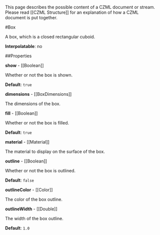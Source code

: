 This page describes the possible content of a CZML document or stream.  Please read [[CZML Structure]] for an explanation of how a CZML document is put together.

#Box

A box, which is a closed rectangular cuboid.

**Interpolatable**: no

##Properties

**show** - [[Boolean]]

Whether or not the box is shown.

**Default**: `true`


**dimensions** - [[BoxDimensions]]

The dimensions of the box.


**fill** - [[Boolean]]

Whether or not the box is filled.

**Default**: `true`


**material** - [[Material]]

The material to display on the surface of the box.


**outline** - [[Boolean]]

Whether or not the box is outlined.

**Default**: `false`


**outlineColor** - [[Color]]

The color of the box outline.


**outlineWidth** - [[Double]]

The width of the box outline.

**Default**: `1.0`


